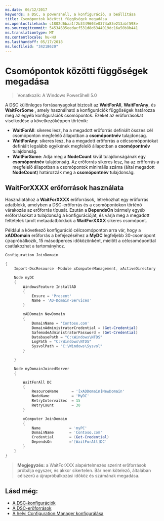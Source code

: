 ```yaml
---
ms.date: 06/12/2017
keywords: a DSC, a powershell, a konfiguráció, a beállítása
title: Csomópontok közötti függőségek megadása
ms.openlocfilehash: c1802d6baa1f2b3449603e0374a83e213abf598e
ms.sourcegitcommit: 54534635eedacf531d8d6344019dc16a50b8b441
ms.translationtype: MT
ms.contentlocale: hu-HU
ms.lasthandoff: 05/17/2018
ms.locfileid: "34218620"
---
```

# <a name="specifying-cross-node-dependencies"></a>Csomópontok közötti függőségek megadása

> Vonatkozik: A Windows PowerShell 5.0

A DSC különleges forrásanyagokat biztosít az **WaitForAll**, **WaitForAny**, és **WaitForSome** , amely használható a konfigurációk függőségek határozza meg az egyéb konfigurációk csomópontok. Ezeket az erőforrásokat viselkedése a következőképpen történik:

* **WaitForAll**: sikeres lesz, ha a megadott erőforrás definiált összes cél csomóponton megfelelő állapotban a **csomópontnév** tulajdonság.
* **WaitForAny**: sikeres lesz, ha a megadott erőforrás a célcsomópontokat definiált legalább egyikének megfelelő állapotban a **csomópontnév** tulajdonság.
* **WaitForSome**: Adja meg a **NodeCount** kívül tulajdonságának egy **csomópontnév** tulajdonság. Az erőforrás sikeres lesz, ha az erőforrás a megfelelő állapotban a csomópontok minimális száma (által megadott **NodeCount**) határozzák meg a **csomópontnév** tulajdonság.

## <a name="using-waitforxxxx-resources"></a>WaitForXXXX erőforrások használata

Használatához a **WaitForXXXX** erőforrások, létrehozhat egy erőforrás adatblokk, amelyben a DSC-erőforrás és a csomópontokon történő várakozás az erőforrás típusát. Ezután a **DependsOn** bármely egyéb erőforrásokat a tulajdonság a konfigurációját, és várja meg a megadott feltételek tárolt metaadatblokkok a **WaitForXXXX** sikeres csomópont.

Például a következő konfiguráció célcsomóponton arra vár, hogy a **xADDomain** erőforrás a befejezéséhez a **MyDC** legfeljebb 30-csomópont újrapróbálkozik, 15 másodperces időközönként, mielőtt a célcsomóponttal csatlakozhat a tartományhoz.

```powershell
Configuration JoinDomain

{
    Import-DscResource -Module xComputerManagement, xActiveDirectory

    Node myDC
    {
        WindowsFeature InstallAD
        {
            Ensure = 'Present'
            Name = 'AD-Domain-Services'
        }

        xADDomain NewDomain
        {
            DomainName = 'Contoso.com'
            DomainAdministratorCredential = (Get-Credential)
            SafemodeAdministratorPassword = (Get-Credential)
            DatabasePath = "C:\Windows\NTDS"
            LogPath = "C:\Windows\NTDS"
            SysvolPath = "C:\Windows\Sysvol"
        }

    }

    Node myDomainJoinedServer
    {

        WaitForAll DC
        {
            ResourceName      = '[xADDomain]NewDomain'
            NodeName          = 'MyDC'
            RetryIntervalSec  = 15
            RetryCount        = 30
        }

        xComputer JoinDomain
        {
            Name             = 'myPC'
            DomainName       = 'Contoso.com'
            Credential       = (Get-Credential)
            DependsOn        ='[WaitForAll]DC'
        }
    }
}
```

>**Megjegyzés:** a WaitForXXX alapértelmezés szerint erőforrások próbálja egyszer, és akkor sikertelen. Bár nem kötelező, általában célszerű a újrapróbálkozási időköz és számának megadása.

## <a name="see-also"></a>Lásd még:
* [A DSC-konfigurációk](configurations.md)
* [A DSC-erőforrások](resources.md)
* [A helyi Configuration Manager konfigurálása](metaConfig.md)
